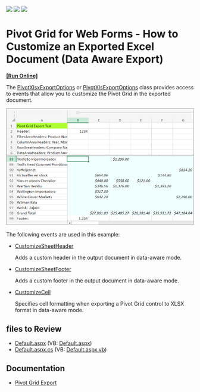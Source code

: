 <!-- default badges list -->
![](https://img.shields.io/endpoint?url=https://codecentral.devexpress.com/api/v1/VersionRange/128577092/21.2.3%2B)
[![](https://img.shields.io/badge/Open_in_DevExpress_Support_Center-FF7200?style=flat-square&logo=DevExpress&logoColor=white)](https://supportcenter.devexpress.com/ticket/details/T355654)
[![](https://img.shields.io/badge/📖_How_to_use_DevExpress_Examples-e9f6fc?style=flat-square)](https://docs.devexpress.com/GeneralInformation/403183)
<!-- default badges end -->

# Pivot Grid for Web Forms -  How to Customize an Exported Excel Document (Data Aware Export)
<!-- run online -->
**[[Run Online]](https://codecentral.devexpress.com/t355654/)**
<!-- run online end -->


The [PivotXlsxExportOptions](https://docs.devexpress.com/AspNet/DevExpress.Web.ASPxPivotGrid.PivotXlsxExportOptions) or [PivotXlsExportOptions](https://docs.devexpress.com/AspNet/DevExpress.Web.ASPxPivotGrid.PivotXlsExportOptions) class provides access to events that allow you to customize the Pivot Grid in the exported document.

![Pivot](./images/Pivot.png)

The following events are used in this example:

* [CustomizeSheetHeader](https://docs.devexpress.com/CoreLibraries/DevExpress.XtraPrinting.XlsxExportOptionsEx.CustomizeSheetHeader)

    Adds a custom header in the output document in data-aware mode.

* [CustomizeSheetFooter](https://docs.devexpress.com/CoreLibraries/DevExpress.XtraPrinting.XlsxExportOptionsEx.CustomizeSheetFooter)

    Adds a custom footer in the output document in data-aware mode.

* [CustomizeCell](https://docs.devexpress.com/AspNet/DevExpress.Web.ASPxPivotGrid.PivotXlsxExportOptions.CustomizeCell)

    Specifies cell formatting when exporting a Pivot Grid control to XLSX format in data-aware mode.


## files to Review 

* [Default.aspx](./CS/Default.aspx) (VB: [Default.aspx](./VB/Default.aspx))
* [Default.aspx.cs](./CS/Default.aspx.cs) (VB: [Default.aspx.vb](./VB/Default.aspx.vb))

## Documentation

* [Pivot Grid Export](https://docs.devexpress.com/AspNet/114650/components/pivot-grid/export/export)
